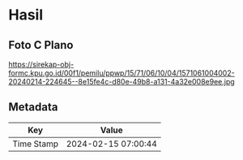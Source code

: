 # Hasil

## Foto C Plano

https://sirekap-obj-formc.kpu.go.id/00f1/pemilu/ppwp/15/71/06/10/04/1571061004002-20240214-224645--8e15fe4c-d80e-49b8-a131-4a32e008e9ee.jpg


## Metadata

| Key        | Value               |
| ---------- | ------------------- |
| Time Stamp | 2024-02-15 07:00:44 |



